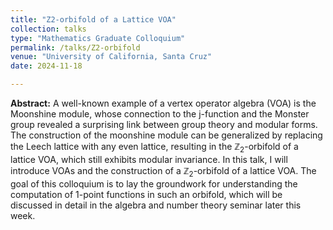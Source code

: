 ```yaml
---
title: "Z2-orbifold of a Lattice VOA"
collection: talks
type: "Mathematics Graduate Colloquium"
permalink: /talks/Z2-orbifold
venue: "University of California, Santa Cruz"
date: 2024-11-18

---
```


**Abstract:**
A well-known example of a vertex operator algebra (VOA) is the Moonshine module, whose connection to the j-function and the Monster group revealed a surprising link between group theory and modular forms. The construction of the moonshine module can be generalized by replacing the Leech lattice with any even lattice, resulting in the $\mathbb{Z}_2$-orbifold of a lattice VOA, which still exhibits modular invariance. In this talk, I will introduce VOAs and the construction of a $\mathbb{Z}_2$-orbifold of a lattice VOA. The goal of this colloquium is to lay the groundwork for understanding the computation of 1-point functions in such an orbifold, which will be discussed in detail in the algebra and number theory seminar later this week.